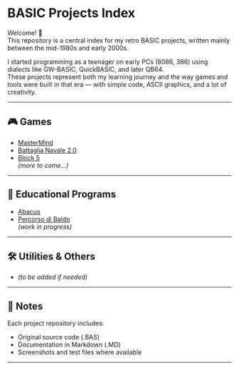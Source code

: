 # BASIC Projects Index

Welcome! 👋  
This repository is a central index for my retro BASIC projects, written mainly between the mid-1980s and early 2000s.  

I started programming as a teenager on early PCs (8086, 386) using dialects like GW-BASIC, QuickBASIC, and later QB64.  
These projects represent both my learning journey and the way games and tools were built in that era — with simple code, ASCII graphics, and a lot of creativity.  

---

## 🎮 Games

- [MasterMind](https://github.com/marco67ve/MasterMind)  
- [Battaglia Navale 2.0](https://github.com/marco67ve/Battaglia-Navale-2.0)  
- [Block 5](https://github.com/marco67ve/Block5)  
*(more to come...)*  

---

## 📘 Educational Programs

- [Abacus](https://github.com/marco67ve/Abaco)  
- [Percorso di Baldo](https://github.com/marco67ve/Percorso-Baldo)  
*(work in progress)*  

---

## 🛠️ Utilities & Others

- *(to be added if needed)*  

---

## 📜 Notes

Each project repository includes:  
- Original source code (.BAS)  
- Documentation in Markdown (.MD)  
- Screenshots and test files where available  

---
 
